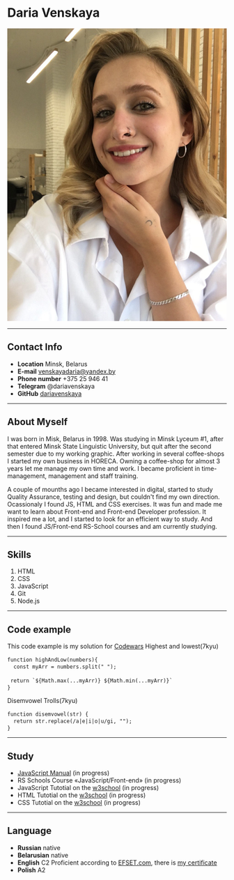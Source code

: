 # Daria Venskaya

![Alt-myphoto](photo_2022-03-17%2018.03.58.jpeg)

*******
## Contact Info
* **Location** Minsk, Belarus
* **E-mail** venskayadaria@yandex.by
* **Phone number** +375 25 946 41 
* **Telegram** @dariavenskaya
* **GitHub** [dariavenskaya](https://github.com/dariavenskaya)
******
## About Myself


I was born in Misk, Belarus in 1998. Was studying in Minsk Lyceum #1, after that entered Minsk State Linguistic University, but quit after the second semester due to my working graphic. After working in several coffee-shops I started my own business in HORECA. Owning a coffee-shop for almost 3 years let me manage my own time and work. I became proficient in time-management, management and staff training.

 A couple of mounths ago I became interested in digital, started to study Quality Assurance, testing and design, but couldn't find my own direction. Ocassionaly I found JS, HTML and CSS exercises. It was fun and made me want to learn about Front-end and Front-end Developer profession. It inspired me a lot, and I started to look for an efficient way to study. And then I found JS/Front-end RS-School courses and am currently studying. 

******
## Skills
1. HTML 
2. CSS 
3. JavaScript
4. Git 
5. Node.js
*******
## Code example

This code example is my solution for [Codewars](https://www.codewars.com/) 
Highest and lowest(7kyu)
```
function highAndLow(numbers){
  const myArr = numbers.split(" ");
 
 return `${Math.max(...myArr)} ${Math.min(...myArr)}`
}
```
Disemvowel Trolls(7kyu)
```
function disemvowel(str) {
  return str.replace(/a|e|i|o|u/gi, "");
}
```

*******
## Study
* [JavaScript Manual](https://learn.javascript.ru) (in progress)
* RS Schools Course «JavaScript/Front-end» (in progress)
* JavaScript Tutotial on the [w3school](https://www.w3schools.com/js/default.asp) (in progress)
* HTML Tutotial on the [w3school](https://www.w3schools.com/html/default.asp) (in progress)
* CSS Tutotial on the [w3school](https://www.w3schools.com/css/default.asp) (in progress)
*************

## Language
* **Russian** native
* **Belarusian** native
* **English** C2 Proficient according to [EFSET.com](https://www.efset.org/), there is [my certificate](https://www.efset.org/cert/h6oLBs)
* **Polish** A2
  